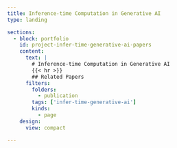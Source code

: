 ```yaml
---
title: Inference-time Computation in Generative AI
type: landing

sections:
  - block: portfolio
    id: project-infer-time-generative-ai-papers
    content:
      text: |
        # Inference-time Computation in Generative AI
        {{< hr >}}
        ## Related Papers
      filters:
        folders:
          - publication
        tags: ['infer-time-generative-ai']
        kinds:
          - page
    design:
      view: compact

---
```


